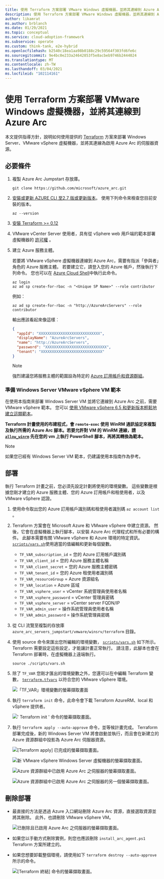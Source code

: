 ```yaml
---
title: 使用 Terraform 方案部署 VMware Windows 虛擬機器，並將其連線到 Azure Arc
description: 使用 Terraform 方案部署 VMware Windows 虛擬機器，並將其連線到 Azure Arc。
author: likamrat
ms.author: brblanch
ms.date: 01/29/2021
ms.topic: conceptual
ms.service: cloud-adoption-framework
ms.subservice: operate
ms.custom: think-tank, e2e-hybrid
ms.openlocfilehash: b2540c18ea1aa98b0188c29c59564f303fd6fe6c
ms.sourcegitcommit: 9e4bc0e233a24642853f5e8acbeb9746b2444024
ms.translationtype: MT
ms.contentlocale: zh-TW
ms.lasthandoff: 03/04/2021
ms.locfileid: "102114161"
---
```

# <a name="use-a-terraform-plan-to-deploy-a-vmware-windows-virtual-machine-and-connect-it-to-azure-arc"></a>使用 Terraform 方案部署 VMware Windows 虛擬機器，並將其連線到 Azure Arc

本文提供指導方針，說明如何使用提供的 [Terraform](https://www.terraform.io/) 方案來部署 Windows Server、VMware vSphere 虛擬機器，並將其連線為啟用 Azure Arc 的伺服器資源。

## <a name="prerequisites"></a>必要條件

1. 複製 Azure Arc Jumpstart 存放庫。

    ```console
    git clone https://github.com/microsoft/azure_arc.git
    ```

2. [安裝或更新 AZURE CLI 至2.7 版或更新版本](/cli/azure/install-azure-cli)。 使用下列命令來檢查您目前安裝的版本。

    ```console
    az --version
    ```

3. [安裝 Terraform >= 0.12](https://learn.hashicorp.com/tutorials/terraform/install-cli)

4. VMware vCenter Server 使用者，具有從 vSphere web 用戶端的範本部署虛擬機器的 [許可權](https://docs.vmware.com/en/VMware-vSphere/7.0/com.vmware.vsphere.vm_admin.doc/GUID-4D0F8E63-2961-4B71-B365-BBFA24673FDB.html) 。

5. 建立 Azure 服務主體。

    若要將 VMware vSphere 虛擬機器連線到 Azure Arc，需要有指派「參與者」角色的 Azure 服務主體。 若要建立它，請登入您的 Azure 帳戶，然後執行下列命令。 您也可以在 [Azure Cloud Shell](https://shell.azure.com/)中執行此命令。

    ```console
    az login
    az ad sp create-for-rbac -n "<Unique SP Name>" --role contributor
    ```

    例如：

    ```console
    az ad sp create-for-rbac -n "http://AzureArcServers" --role contributor
    ```

    輸出應該看起來像這樣︰

    ```json
    {
      "appId": "XXXXXXXXXXXXXXXXXXXXXXXXXXXX",
      "displayName": "AzureArcServers",
      "name": "http://AzureArcServers",
      "password": "XXXXXXXXXXXXXXXXXXXXXXXXXXXX",
      "tenant": "XXXXXXXXXXXXXXXXXXXXXXXXXXXX"
    }
    ```

    > [!NOTE]
    > 強烈建議您將服務主體的範圍設為特定的 [Azure 訂用帳戶和資源群組](/cli/azure/ad/sp)。

### <a name="prepare-a-windows-server-vmware-vsphere-vm-template"></a>準備 Windows Server VMware vSphere VM 範本

在使用本指南來部署 Windows Server VM 並將它連線到 Azure Arc 之前，需要 VMware vSphere 範本。 您可以 [使用 VMware vSphere 6.5 和更新版本輕鬆地建立這類範本](./vmware-windows-template.md)。

**Terraform 計畫使用的布建程式，會 `remote-exec` 使用 WinRM 通訊協定來複製及執行所需的 Azure Arc 腳本。若要允許對 VM 的 WinRM 連線，請 [`allow_winrm`](https://github.com/microsoft/azure_arc/blob/main/azure_arc_servers_jumpstart/vmware/winsrv/terraform/scripts/allow_winrm.ps1) 先在您的 vm 上執行 PowerShell 腳本，再將其轉換為範本。**

> [!NOTE]
> 如果您已經有 Windows Server VM 範本，仍建議使用本指南作為參考。

## <a name="deployment"></a>部署

執行 Terraform 計畫之前，您必須先設定計劃將使用的環境變數。 這些變數是根據您剛才建立的 Azure 服務主體、您的 Azure 訂用帳戶和租使用者，以及 VMware vSphere 認證。

1. 使用命令取出您的 Azure 訂用帳戶識別碼和租使用者識別碼 `az account list` 。

2. Terraform 方案會在 Microsoft Azure 和 VMware vSphere 中建立資源。 然後，它會在虛擬機器上執行腳本，以安裝 Azure Arc 代理程式和所有必要的構件。 此腳本需要有關 VMware vSphere 和 Azure 環境的特定資訊。 [`scripts/vars.sh`](https://github.com/microsoft/azure_arc/blob/main/azure_arc_servers_jumpstart/vmware/winsrv/terraform/scripts/vars.sh)使用適當的值編輯和更新每個變數。

    - `TF_VAR_subscription_id` = 您的 Azure 訂用帳戶識別碼
    - `TF_VAR_client_id` = 您的 Azure 服務主體名稱
    - `TF_VAR_client_secret` = 您的 Azure 服務主體密碼
    - `TF_VAR_tenant_id` = 您的 Azure 租使用者識別碼
    - `TF_VAR_resourceGroup` = Azure 資源組名
    - `TF_VAR_location` = Azure 區域
    - `TF_VAR_vsphere_user` = vCenter 系統管理員使用者名稱
    - `TF_VAR_vsphere_password` = vCenter 管理員密碼
    - `TF_VAR_vsphere_server` = vCenter server FQDN/IP
    - `TF_VAR_admin_user` = 操作系統管理員使用者名稱
    - `TF_VAR_admin_password` = 操作系統管理員密碼

3. 從 CLI 流覽至複製的存放庫 `azure_arc_servers_jumpstart/vmware/winsrv/terraform` 目錄。

4. 使用 source 命令來匯出您所編輯的環境變數， [`scripts/vars.sh`](https://github.com/microsoft/azure_arc/blob/main/azure_arc_servers_jumpstart/vmware/winsrv/terraform/scripts/vars.sh) 如下所示。 Terraform 需要設定這些設定，才能讓計畫正常執行。 請注意，此腳本也會在 Terraform 部署時，在虛擬機器上遠端執行。

    ```console
    source ./scripts/vars.sh
    ```

5. 除了 `TF_VAR` 您剛才匯出的環境變數之外，您還可以在中編輯 Terraform 變數， [`terraform.tfvars`](https://github.com/microsoft/azure_arc/blob/main/azure_arc_servers_jumpstart/vmware/winsrv/terraform/terraform.tfvars) 以符合您的 VMware vSphere 環境。

    ![「TF_VAR」環境變數的螢幕擷取畫面](./media/vmware-terraform-windows/windows-variables.png)

6. 執行 `terraform init` 命令，此命令會下載 Terraform AzureRM、local 和 vSphere 提供者。

    ![' Terraform init ' 命令的螢幕擷取畫面。](./media/vmware-terraform-windows/terraform-init.png)

7. 執行 `terraform apply --auto-approve` 命令，並等候計畫完成。 Terraform 部署完成後，新的 Windows Server VM 將會啟動並執行，而且會在新建立的 Azure 資源群組中投影為 Azure Arc 伺服器資源。

    ![[Terraform apply] 已完成的螢幕擷取畫面。](./media/vmware-terraform-windows/terraform-apply.png)

    ![新 VMware vSphere Windows Server 虛擬機器的螢幕擷取畫面。](./media/vmware-terraform-windows/new-vm.png)

    ![Azure 資源群組中已啟用 Azure Arc 之伺服器的螢幕擷取畫面。](./media/vmware-terraform-windows/server-1.png)

    ![Azure 資源群組中已啟用 Azure Arc 之伺服器的另一個螢幕擷取畫面。](./media/vmware-terraform-windows/server-2.png)

## <a name="delete-the-deployment"></a>刪除部署

- 最直接的方法是透過 Azure 入口網站刪除 Azure Arc 資源，直接選取資源並將其刪除。 此外，也請刪除 VMware vSphere VM。

    ![已刪除且已啟用 Azure Arc 之伺服器的螢幕擷取畫面。](./media/vmware-terraform-windows/delete-server.png)

- 如果您以手動方式刪除實例，則您也應該刪除 `install_arc_agent.ps1` Terraform 方案所建立的。

- 如果您想要卸載整個環境，請使用如下 `terraform destroy --auto-approve` 所示的命令。

    ![[Terraform 終結] 命令的螢幕擷取畫面。](./media/vmware-terraform-windows/terraform-destroy.png)
